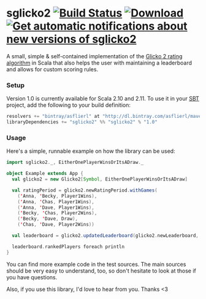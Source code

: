 # sglicko2 [![Build Status](https://travis-ci.org/asflierl/sglicko2.svg?branch=master)](https://travis-ci.org/asflierl/sglicko2) [![Download](https://api.bintray.com/packages/asflierl/maven/sglicko2/images/download.svg)](https://bintray.com/asflierl/maven/sglicko2/_latestVersion/) [![Get automatic notifications about new versions of sglicko2](https://www.bintray.com/docs/images/bintray_badge_color.png)](https://bintray.com/asflierl/maven/sglicko2/view?source=watch) 

A small, simple & self-contained implementation of the [Glicko 2 rating algorithm](http://www.glicko.net/glicko) in Scala that also helps the user with maintaining a leaderboard and allows for custom scoring rules.

### Setup

Version 1.0 is currently available for Scala 2.10 and 2.11. To use it in your [SBT](http://scala-sbt.org) project, add the following to your build definition:

```scala
resolvers += "bintray/asflierl" at "http://dl.bintray.com/asflierl/maven"
libraryDependencies += "sglicko2" %% "sglicko2" % "1.0"
```

### Usage

Here's a simple, runnable example on how the library can be used:

```scala
import sglicko2._, EitherOnePlayerWinsOrItsADraw._

object Example extends App {
  val glicko2 = new Glicko2[Symbol, EitherOnePlayerWinsOrItsADraw]

  val ratingPeriod = glicko2.newRatingPeriod.withGames(
    ('Anna, 'Becky, Player1Wins),
    ('Anna, 'Chas, Player1Wins),
    ('Anna, 'Dave, Player1Wins),
    ('Becky, 'Chas, Player2Wins),
    ('Becky, 'Dave, Draw),
    ('Chas, 'Dave, Player2Wins))

  val leaderboard = glicko2.updatedLeaderboard(glicko2.newLeaderboard, ratingPeriod)

  leaderboard.rankedPlayers foreach println
}
```

You can find more example code in the test sources. The main sources should be very easy to understand, too, so don't hesitate to look at those if you have questions.

Also, if you use this library, I'd love to hear from you. Thanks <3
